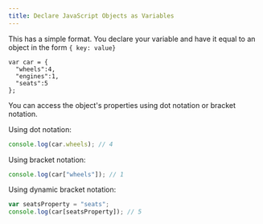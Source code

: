 ```yaml
---
title: Declare JavaScript Objects as Variables
---
```

This has a simple format. You declare your variable and have it equal to an object in the form `{ key: value}`

    var car = {
      "wheels":4,
      "engines":1,
      "seats":5
    };
    
You can access the object's properties using dot notation or bracket notation.

Using dot notation:

```javascript
console.log(car.wheels); // 4
```

Using bracket notation:
```javascript
console.log(car["wheels"]); // 1
```

Using dynamic bracket notation:
```javascript
var seatsProperty = "seats";
console.log(car[seatsProperty]); // 5
```
